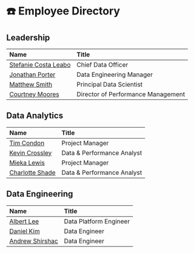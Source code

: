 # ☎️ Employee Directory

## Leadership

| Name | Title |
| :--- | :--- |
| [Stefanie Costa Leabo](https://docs.boston.gov/analytics-internal/team/employee-directory#leadership) | Chief Data Officer |
| [Jonathan Porter](https://docs.boston.gov/analytics-internal/team/employee-directory#leadership) | Data Engineering Manager |
| [Matthew Smith](https://docs.boston.gov/analytics-internal/team/employee-directory#leadership) | Principal Data Scientist |
| [Courtney Moores](https://docs.boston.gov/analytics-internal/team/employee-directory#data-analytics) | Director of Performance Management |

## Data Analytics

| Name | Title |
| :--- | :--- |
| [Tim Condon](https://app.gitbook.com/@boston/s/analytics-internal/team/employee-directory#data-analytics) | Project Manager |
| [Kevin Crossley](https://docs.boston.gov/analytics-internal/team/employee-directory#data-analytics) | Data & Performance Analyst |
| [Mieka Lewis](https://app.gitbook.com/@boston/s/analytics-internal/team/employee-directory#data-analytics) | Project Manager |
| [Charlotte Shade](https://docs.boston.gov/analytics-internal/team/employee-directory#data-analytics) | Data & Performance Analyst |

## Data Engineering

| Name | Title |
| :--- | :--- |
| [Albert Lee](https://docs.boston.gov/analytics-internal/team/employee-directory#data-engineering) | Data Platform Engineer |
| [Daniel Kim](https://docs.boston.gov/analytics-internal/team/employee-directory#data-engineering) | Data Engineer |
| [Andrew Shirshac](https://docs.boston.gov/analytics-internal/team/employee-directory#data-engineering) | Data Engineer |

